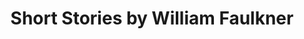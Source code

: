 ---
title: Short Stories by William Faulkner
categories: [Short Story,Fiction Literature]
tags: [Short Story,America,⭐⭐⭐⭐⭐⭐⭐☆☆☆ 7/10]
---